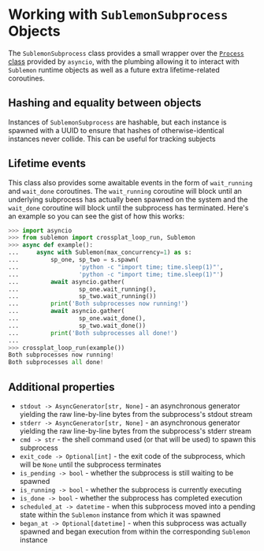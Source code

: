 # Working with `SublemonSubprocess` Objects

The `SublemonSubprocess` class provides a small wrapper over the [`Process` class](https://docs.python.org/3/library/asyncio-subprocess.html#asyncio.asyncio.subprocess.Process) provided by `asyncio`, with the plumbing allowing it to interact with `Sublemon` runtime objects as well as a future extra lifetime-related coroutines.

## Hashing and equality between objects

Instances of `SublemonSubprocess` are hashable, but each instance is spawned with a UUID to ensure that hashes of otherwise-identical instances never collide. This can be useful for tracking subjects

## Lifetime events

This class also provides some awaitable events in the form of `wait_running` and `wait_done` coroutines. The `wait_running` coroutine will block until an underlying subprocess has actually been spawned on the system and the `wait_done` coroutine will block until the subprocess has terminated. Here's an example so you can see the gist of how this works:

```python
>>> import asyncio
>>> from sublemon import crossplat_loop_run, Sublemon
>>> async def example():
...     async with Sublemon(max_concurrency=1) as s:
...         sp_one, sp_two = s.spawn(
...                 'python -c "import time; time.sleep(1)"',
...                 'python -c "import time; time.sleep(1)"')
...         await asyncio.gather(
...                 sp_one.wait_running(),
...                 sp_two.wait_running())
...         print('Both subprocesses now running!')
...         await asyncio.gather(
...                 sp_one.wait_done(),
...                 sp_two.wait_done())
...         print('Both subprocesses all done!')
...
>>> crossplat_loop_run(example())
Both subprocesses now running!
Both subprocesses all done!

```

## Additional properties

* `stdout -> AsyncGenerator[str, None]` - an asynchronous generator yielding the raw line-by-line bytes from the subprocess's stdout stream
* `stderr -> AsyncGenerator[str, None]` - an asynchronous generator yielding the raw line-by-line bytes from the subprocess's stderr stream
* `cmd -> str` - the shell command used (or that will be used) to spawn this subprocess
* `exit_code -> Optional[int]` - the exit code of the subprocess, which will be `None` until the subprocess terminates
* `is_pending -> bool` - whether the subprocess is still waiting to be spawned
* `is_running -> bool` - whether the subprocess is currently executing
* `is_done -> bool` - whether the subprocess has completed execution
* `scheduled_at -> datetime` - when this subprocess moved into a pending state within the `Sublemon` instance from which it was spawned
* `began_at -> Optional[datetime]` - when this subprocess was actually spawned and began execution from within the corresponding `Sublemon` instance
